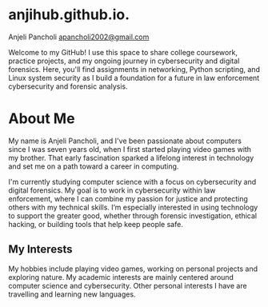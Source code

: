 # anjihub.github.io.
Anjeli Pancholi apancholi2002@gmail.com

Welcome to my GitHub! I use this space to share college coursework, practice projects, and my ongoing journey in cybersecurity and digital forensics. Here, you'll find assignments in networking, Python scripting, and Linux system security as I build a foundation for a future in law enforcement cybersecurity and forensic analysis.

# About Me
My name is Anjeli Pancholi, and I've been passionate about computers since I was seven years old, when I first started playing video games with my brother. That early fascination sparked a lifelong interest in technology and set me on a path toward a career in computing.

I'm currently studying computer science with a focus on cybersecurity and digital forensics. My goal is to work in cybersecurity within law enforcement, where I can combine my passion for justice and protecting others with my technical skills. I’m especially interested in using technology to support the greater good, whether through forensic investigation, ethical hacking, or building tools that help keep people safe.

## My Interests
My hobbies include playing video games, working on personal projects and exploring nature. My academic interests are mainly centered around computer science and cybersecurity. Other personal interests I have are travelling and learning new languages.
